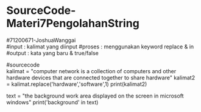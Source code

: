 # SourceCode-Materi7PengolahanString
#71200671-JoshuaWanggai  
#input : kalimat yang diinput 
#proses : menggunakan keyword replace &amp; in 
#output : kata yang baru &amp; true/false  

#sourcecode  
kalimat = "computer network is a collection of computers and other hardware devices that are connected together to share hardware" 
kalimat2 = kalimat.replace('hardware','software',1) 
print(kalimat2)  

text = "the background work area displayed on the screen in microsoft windows" 
print('background' in text)
